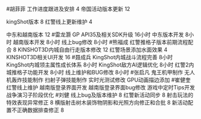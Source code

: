 #胡菲菲 
工作进度跟进及安排   4
帝国活动版本更新 12

kingShot版本  8
红警线上更新维护 4

中东和越南版本   12
#雷龙灏 
GP API35及相关SDK升级  16小时
中东版本开发  8小时
越南版本开发  8小时
线上bug修改   8小时
#熊福成 
红警推格子版本前期流程配合                   8
KINSHOT3D内城自由行走版本修改          12
红警场景添加水面效果                               4
KINSHOT3D相关UI开发                             16
#聂成兵 
KingShot内城战斗流程完善      8小时
KingShot内城领主属性成长体系  8小时
KingShot敌方AI逻辑优化       8小时
红警2内城推格子功能开发       8小时
线上维护和BUG修改            8小时
#张启凡 
鬼王机甲制作
无人机轰炸技能制作
扫射子弹技能制作
实时光测试修改
GPU动画描边添加
#崔健奎 
红警线上维护
越南版登录界面开发
越南版登录界面bug修改
游戏中定时Tips开发
战争演习子阶段优化
#刘健 
线上bug及版本维护	8
红警新活动同步	8
射击玩法的特效表现异常修正	8
横版射击树木装饰物阴影和光照方向修正和合批	8
新活动配置不正确数据排查修正	8
